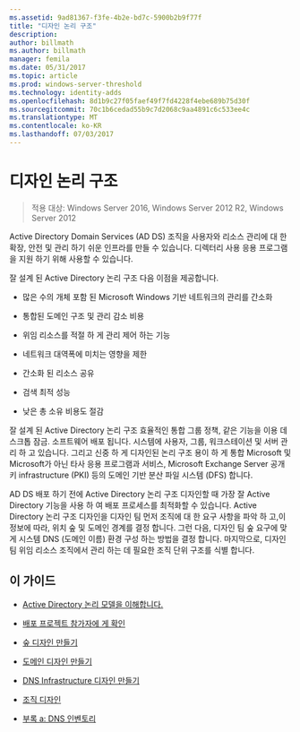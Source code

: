 ```yaml
---
ms.assetid: 9ad81367-f3fe-4b2e-bd7c-5900b2b9f77f
title: "디자인 논리 구조"
description: 
author: billmath
ms.author: billmath
manager: femila
ms.date: 05/31/2017
ms.topic: article
ms.prod: windows-server-threshold
ms.technology: identity-adds
ms.openlocfilehash: 8d1b9c27f05faef49f7fd4228f4ebe689b75d30f
ms.sourcegitcommit: 70c1b6cedad55b9c7d2068c9aa4891c6c533ee4c
ms.translationtype: MT
ms.contentlocale: ko-KR
ms.lasthandoff: 07/03/2017
---
```

# <a name="designing-the-logical-structure"></a>디자인 논리 구조

>적용 대상: Windows Server 2016, Windows Server 2012 R2, Windows Server 2012

Active Directory Domain Services (AD DS) 조직을 사용자와 리소스 관리에 대 한 확장, 안전 및 관리 하기 쉬운 인프라를 만들 수 있습니다. 디렉터리 사용 응용 프로그램을 지원 하기 위해 사용할 수 있습니다.  
  
잘 설계 된 Active Directory 논리 구조 다음 이점을 제공합니다.  
  
-   많은 수의 개체 포함 된 Microsoft Windows 기반 네트워크의 관리를 간소화  
  
-   통합된 도메인 구조 및 관리 감소 비용  
  
-   위임 리소스를 적절 하 게 관리 제어 하는 기능  
  
-   네트워크 대역폭에 미치는 영향을 제한  
  
-   간소화 된 리소스 공유  
  
-   검색 최적 성능  
  
-   낮은 총 소유 비용도 절감  
  
잘 설계 된 Active Directory 논리 구조 효율적인 통합 그룹 정책, 같은 기능을 이용 데스크톱 잠금. 소프트웨어 배포 됩니다. 시스템에 사용자, 그룹, 워크스테이션 및 서버 관리 하 고 있습니다. 그리고 신중 하 게 디자인된 논리 구조 용이 하 게 통합 Microsoft 및 Microsoft가 아닌 타사 응용 프로그램과 서비스, Microsoft Exchange Server 공개 키 infrastructure (PKI) 등의 도메인 기반 분산 파일 시스템 (DFS) 합니다.  
  
AD DS 배포 하기 전에 Active Directory 논리 구조 디자인할 때 가장 잘 Active Directory 기능을 사용 하 여 배포 프로세스를 최적화할 수 있습니다. Active Directory 논리 구조 디자인을 디자인 팀 먼저 조직에 대 한 요구 사항을 파악 하 고,이 정보에 따라, 위치 숲 및 도메인 경계를 결정 합니다. 그런 다음, 디자인 팀 숲 요구에 맞게 시스템 DNS (도메인 이름) 환경 구성 하는 방법을 결정 합니다. 마지막으로, 디자인 팀 위임 리소스 조직에서 관리 하는 데 필요한 조직 단위 구조를 식별 합니다.  
  
## <a name="in-this-guide"></a>이 가이드  
  
-   [Active Directory 논리 모델을 이해합니다.](../../ad-ds/plan/Understanding-the-Active-Directory-Logical-Model.md)  
  
-   [배포 프로젝트 참가자에 게 확인](../../ad-ds/plan/Identifying-the-Deployment-Project-Participants.md)  
  
-   [숲 디자인 만들기](../../ad-ds/plan/Creating-a-Forest-Design.md)  
  
-   [도메인 디자인 만들기](../../ad-ds/plan/Creating-a-Domain-Design.md)  
  
-   [DNS Infrastructure 디자인 만들기](../../ad-ds/plan/Creating-a-DNS-Infrastructure-Design.md)  
  
-   [조직 디자인](../../ad-ds/plan/Creating-an-Organizational-Unit-Design.md)  
  
-   [부록 a: DNS 인벤토리](../../ad-ds/plan/Appendix-A--DNS-Inventory.md)  
  


